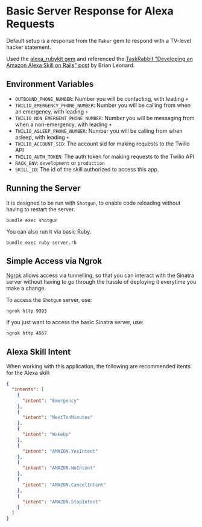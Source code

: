 # Basic Server Response for Alexa Requests

Default setup is a response from the `Faker` gem to respond with a TV-level
hacker statement.

Used the [alexa_rubykit gem][alexa_rubykit] and referenced the
[TaskRabbit "Developing an Amazon Alexa Skill on Rails" post][taskrabbit] by
Brian Leonard.

## Environment Variables

* `OUTBOUND_PHONE_NUMBER`: Number you will be contacting, with leading `+`
* `TWILIO_EMERGENCY_PHONE_NUMBER`: Number you will be calling from when an emergency, with leading `+`
* `TWILIO_NON_EMERGENT_PHONE_NUMBER`: Number you will be messaging from when a non-emergency, with leading `+`
* `TWILIO_ASLEEP_PHONE_NUMBER`: Number you will be calling from when asleep, with leading `+`
* `TWILIO_ACCOUNT_SID`: The account sid for making requests to the Twilio API 
* `TWILIO_AUTH_TOKEN`: The auth token for making requests to the Twilio API 
* `RACK_ENV`: `development` or `production`
* `SKILL_ID`: The id of the skill authorized to access this app.

## Running the Server

It is designed to be run with `Shotgun`, to enable code reloading
without having to restart the server.

```
bundle exec shotgun
```

You can also run it via basic Ruby.

```
bundle exec ruby server.rb
```

## Simple Access via Ngrok

[Ngrok][ngrok] allows access via tunnelling, so that you can interact with the
Sinatra server without having to go through the hassle of deploying it everytime
you make a change.

To access the `Shotgun` server, use:

```
ngrok http 9393
```

If you just want to access the basic Sinatra server, use:

```
ngrok http 4567
```


## Alexa Skill Intent

When working with this application, the following are recommended itents for the
Alexa skill:

```json
{
  "intents": [
    {
      "intent": "Emergency"
    },
    {
      "intent": "NextTenMinutes"
    },
    {
      "intent": "WakeUp"
    },
    {
      "intent": "AMAZON.YesIntent"
    },
    {
      "intent": "AMAZON.NoIntent"
    },
    {
      "intent": "AMAZON.CancelIntent"
    },
    {
      "intent": "AMAZON.StopIntent"
    }
  ]
}
```

[alexa_rubykit]: https://github.com/damianFC/alexa-rubykit
[taskrabbit]: http://tech.taskrabbit.com/blog/2016/12/02/amazon-alexa-rails/
[ngrok]: https://ngrok.com/
